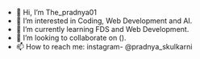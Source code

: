 - 👋 Hi, I’m The_pradnya01
- 👀 I’m interested in Coding, Web Development and AI.
- 🌱 I’m currently learning FDS and Web Development.
- 💞️ I’m looking to collaborate on ().
- 📫 How to reach me: instagram- @pradnya_skulkarni

<!---
Thepradnya01/Thepradnya01 is a ✨ special ✨ repository because its `README.md` (this file) appears on your GitHub profile.
You can click the Preview link to take a look at your changes.
--->
